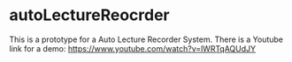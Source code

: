 autoLectureReocrder
===================

This is a prototype for a Auto Lecture Recorder System. There is a Youtube link for a demo:
https://www.youtube.com/watch?v=lWRTqAQUdJY
